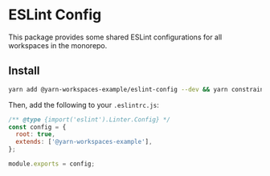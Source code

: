 # ESLint Config

This package provides some shared ESLint configurations for all workspaces in the monorepo.

## Install

```bash
yarn add @yarn-workspaces-example/eslint-config --dev && yarn constraints --fix && yarn
```

Then, add the following to your `.eslintrc.js`:

```js
/** @type {import('eslint').Linter.Config} */
const config = {
  root: true,
  extends: ['@yarn-workspaces-example'],
};

module.exports = config;
```
